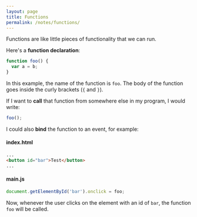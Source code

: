 ```yaml
---
layout: page
title: Functions
permalink: /notes/functions/
---
```


Functions are like little pieces of functionality that we can run.

Here's a **function declaration**:

```js
function foo() {
  var a = b;
}
```

In this example, the name of the function is `foo`. The body of the function goes inside the curly brackets (`{` and `}`).

If I want to **call** that function from somewhere else in my program, I would write:

```js
foo();
```

I could also **bind** the function to an event, for example:

#### index.html

```html
...
<button id="bar">Test</button>
...
```

#### main.js

```js
document.getElementById('bar').onclick = foo;
```

Now, whenever the user clicks on the element with an id of `bar`, the function `foo` will be called.